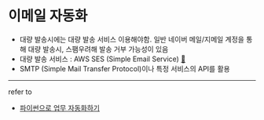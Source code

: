 # 이메일 자동화
- 대량 발송시에는 대량 발송 서비스 이용해야함. 일반 네이버 메일/지메일 계정을 통해 대량 발송시, 스팸우려해 발송 거부 가능성이 있음
- 대량 발송 서비스 : AWS SES (Simple Email Service) [:link:](https://aws.amazon.com/ko/ses/)
- SMTP (Simple Mail Transfer Protocol)이나 특정 서비스의 API를 활용

---
refer to
- [파이썬으로 업무 자동화하기](https://www.askcompany.kr/vod/automation/134/)
